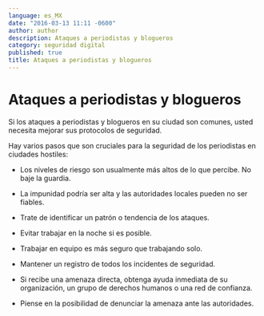```yaml
---
language: es_MX
date: "2016-03-13 11:11 -0600"
author: author
description: Ataques a periodistas y blogueros
category: seguridad digital
published: true
title: Ataques a periodistas y blogueros
---
```


# Ataques a periodistas y blogueros
Si los ataques a periodistas y blogueros en su ciudad son comunes, usted necesita mejorar sus protocolos de seguridad.

Hay varios pasos que son cruciales para la seguridad de los periodistas en ciudades hostiles:

- Los niveles de riesgo son usualmente más altos de lo que percibe. No baje la guardia.

- La impunidad podría ser alta y las autoridades locales pueden no ser fiables.

- Trate de identificar un patrón o tendencia de los ataques.

- Evitar trabajar en la noche si es posible.

- Trabajar en equipo es más seguro que trabajando solo.

- Mantener un registro de todos los incidentes de seguridad.

- Si recibe una amenaza directa, obtenga ayuda inmediata de su organización, un grupo 
de derechos humanos o una red de confianza.

- Piense en la posibilidad de denunciar la amenaza ante las autoridades.
